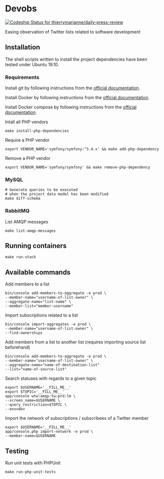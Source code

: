 # Devobs

[![Codeship Status for thierrymarianne/daily-press-review](https://app.codeship.com/projects/24369620-8f96-0136-7068-0e8ef5ba2310/status?branch=main)](https://app.codeship.com/projects/304052)

Easing observation of Twitter lists related to software development

## Installation

The shell scripts written to install the project dependencies
have been tested under Ubuntu 19.10.

### Requirements

Install git by following instructions from the [official documentation](https://git-scm.org/).

Install Docker by following instructions from the [official documentation](https://docs.docker.com/install/linux/docker-ce/ubuntu/).

Install Docker compose by following instructions from the [official documentation](https://docs.docker.com/compose/install/).

Intall all PHP vendors

```
make install-php-dependencies
```

Require a PHP vendor

```
export VENDOR_NAME='symfony/symfony:^3.4.x' && make add-php-dependency
```

Remove a PHP vendor

```
export VENDOR_NAME='symfony/symfony' && make remove-php-dependency
```

### MySQL

```
# Generate queries to be executed
# when the project data model has been modified
make diff-schema
```

### RabbitMQ

List AMQP messages

```
make list-amqp-messages
```

## Running containers

```
make run-stack
```

## Available commands

Add members to a list

```
bin/console add-members-to-aggregate -e prod \
--member-name="username-of-list-owner" \
--aggregate-name="list-name" \
--member-list="member-username"
```

Import subscriptions related to a list

```
bin/console import-aggregates -e prod \
--member-name="username-of-list-owner" \
--find-ownerships
```

Add members from a list to another list 
(requires importing source list beforehand)

```
bin/console add-members-to-aggregate -e prod \
--member-name="username-of-list-owner" \
--aggregate-name="name-of-destination-list" 
--list="name-of-source-list"
```

Search statuses with regards to a given topic

```
export $USERNAME='__FILL_ME__'
export $TOPIC='__FILL_ME__'
app/console wtw:amqp:tw:prd:lm \
--screen_name=$USERNAME \
--query_restriction=$TOPIC \
--env=dev
```

Import the network of subscriptions / subscribees of a Twitter member 

```
export $USERNAME='__FILL_ME__'
app/console.php import-network -e prod \
--member-name=$USERNAME
```

## Testing

Run unit tests with PHPUnit 

```
make run-php-unit-tests
```
